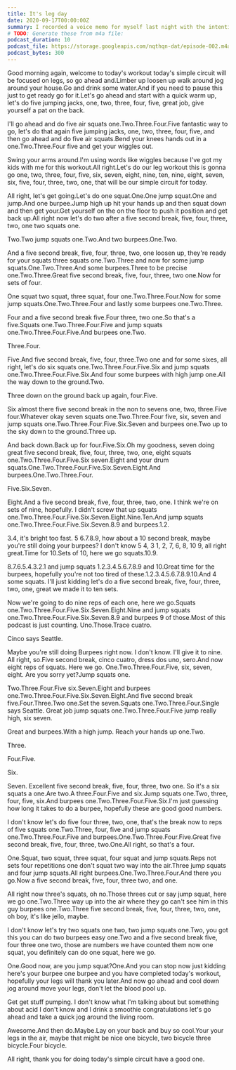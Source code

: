```yaml
---
title: It's leg day
date: 2020-09-17T00:00:00Z
summary: I recorded a voice memo for myself last night with the intention of working out this morning. It worked!
# TODO: Generate these from m4a file:
podcast_duration: 10
podcast_file: https://storage.googleapis.com/nqthqn-dat/episode-002.m4a
podcast_bytes: 300
---
```


Good morning again, welcome to today's workout today's simple circuit will be focused on legs, so go ahead and.Limber up loosen up walk around jog around your house.Go and drink some water.And if you need to pause this just to get ready go for it.Let's go ahead and start with a quick warm up, let's do five jumping jacks, one, two, three, four, five, great job, give yourself a pat on the back. 

I'll go ahead and do five air squats one.Two.Three.Four.Five fantastic way to go, let's do that again five jumping jacks, one, two, three, four, five, and then go ahead and do five air squats.Bend your knees hands out in a one.Two.Three.Four five and get your wiggles out.

Swing your arms around.I'm using words like wiggles because I've got my kids with me for this workout.All right.Let's do our leg workout this is gonna go one, two, three, four, five, six, seven, eight, nine, ten, nine, eight, seven, six, five, four, three, two, one, that will be our simple circuit for today.

All right, let's get going.Let's do one squat.One.One jump squat.One and jump.And one burpee.Jump high up hit your hands up and then squat down and then get your.Get yourself on the on the floor to push it position and get back up.All right now let's do two after a five second break, five, four, three, two, one two squats one.

Two.Two jump squats one.Two.And two burpees.One.Two.

And a five second break, five, four, three, two, one loosen up, they're ready for your squats three squats one.Two.Three and now for some jump squats.One.Two.Three.And some burpees.Three to be precise one.Two.Three.Great five second break, five, four, three, two one.Now for sets of four.

One squat two squat, three squat, four one.Two.Three.Four.Now for some jump squats.One.Two.Three.Four and lastly some burpees one.Two.Three.

Four and a five second break five.Four three, two one.So that's a five.Squats one.Two.Three.Four.Five and jump squats one.Two.Three.Four.Five.And burpees one.Two.

Three.Four.

Five.And five second break, five, four, three.Two one and for some sixes, all right, let's do six squats one.Two.Three.Four.Five.Six and jump squats one.Two.Three.Four.Five.Six.And four some burpees with high jump one.All the way down to the ground.Two.

Three down on the ground back up again, four.Five.

Six almost there five second break in the non to sevens one, two, three.Five four.Whatever okay seven squats one.Two.Three.Four five, six, seven and jump squats one.Two.Three.Four.Five.Six.Seven and burpees one.Two up to the sky down to the ground.Three up.

And back down.Back up for four.Five.Six.Oh my goodness, seven doing great five second break, five, four, three, two, one, eight squats one.Two.Three.Four.Five.Six seven.Eight and your drum squats.One.Two.Three.Four.Five.Six.Seven.Eight.And burpees.One.Two.Three.Four.

Five.Six.Seven.

Eight.And a five second break, five, four, three, two, one. I think we're on sets of nine, hopefully. I didn't screw that up squats one.Two.Three.Four.Five.Six.Seven.Eight.Nine.Ten.And jump squats one.Two.Three.Four.Five.Six.Seven.8.9 and burpees.1.2.

3.4, it's bright too fast. 5 6.7.8.9, how about a 10 second break, maybe you're still doing your burpees? I don't know 5 4, 3 1, 2, 7, 6, 8, 10 9, all right great.Time for 10.Sets of 10, here we go squats.10.9.

8.7.6.5.4.3.2.1 and jump squats 1.2.3.4.5.6.7.8.9 and 10.Great time for the burpees, hopefully you're not too tired of these.1.2.3.4.5.6.7.8.9.10.And 4 some squats. I'll just kidding let's do a five second break, five, four, three, two, one, great we made it to ten sets.

Now we're going to do nine reps of each one, here we go.Squats one.Two.Three.Four.Five.Six.Seven.Eight.Nine and jump squats one.Two.Three.Four.Five.Six.Seven.8.9 and burpees 9 of those.Most of this podcast is just counting. Uno.Those.Trace cuatro. 

Cinco says Seattle.

Maybe you're still doing Burpees right now. I don't know. I'll give it to nine. All right, so.Five second break, cinco cuatro, dress dos uno, sero.And now eight reps of squats. Here we go. One.Two.Three.Four.Five, six, seven, eight. Are you sorry yet?Jump squats one.

Two.Three.Four.Five six.Seven.Eight and burpees one.Two.Three.Four.Five.Six.Seven.Eight.And five second break five.Four.Three.Two one.Set the seven.Squats one.Two.Three.Four.Single says Seattle. Great job jump squats one.Two.Three.Four.Five jump really high, six seven. 

Great and burpees.With a high jump. Reach your hands up one.Two.

Three.

Four.Five.

Six.

Seven. Excellent five second break, five, four, three, two one. So it's a six squats a one.Are two.A three.Four.Five and six.Jump squats one.Two, three, four, five, six.And burpees one.Two.Three.Four.Five.Six.I'm just guessing how long it takes to do a burpee, hopefully these are good good numbers. 

I don't know let's do five four three, two, one, that's the break now to reps of five squats one.Two.Three, four, five and jump squats one.Two.Three.Four.Five and burpees.One.Two.Three.Four.Five.Great five second break, five, four, three, two.One.All right, so that's a four.

One.Squat, two squat, three squat, four squat and jump squats.Reps not sets four repetitions one don't squat two way into the air.Three jump squats and four jump squats.All right burpees.One.Two.Three.Four.And there you go.Now a five second break, five, four, three two, and one.

All right now three's squats, oh no.Those threes cut or say jump squat, here we go one.Two.Three way up into the air where they go can't see him in this guy burpees one.Two.Three five second break, five, four, three, two, one, oh boy, it's like jello, maybe. 

I don't know let's try two squats one two, two jump squats one.Two, you got this you can do two burpees easy one.Two and a five second break five, four three one two, those are numbers we have counted them now one squat, you definitely can do one squat, here we go.

One.Good now, are you jump squat?One.And you can stop now just kidding here's your burpee one burpee and you have completed today's workout, hopefully your legs will thank you later.And now go ahead and cool down jog around move your legs, don't let the blood pool up.

Get get stuff pumping. I don't know what I'm talking about but something about acid I don't know and I drink a smoothie congratulations let's go ahead and take a quick jog around the living room.

Awesome.And then do.Maybe.Lay on your back and buy so cool.Your your legs in the air, maybe that might be nice one bicycle, two bicycle three bicycle.Four bicycle.

All right, thank you for doing today's simple circuit have a good one.